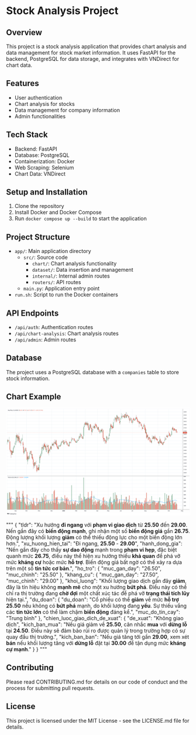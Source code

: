 # Stock Analysis Project

## Overview
This project is a stock analysis application that provides chart analysis and data management for stock market information. It uses FastAPI for the backend, PostgreSQL for data storage, and integrates with VNDirect for chart data.

## Features
- User authentication
- Chart analysis for stocks
- Data management for company information
- Admin functionalities

## Tech Stack
- Backend: FastAPI
- Database: PostgreSQL
- Containerization: Docker
- Web Scraping: Selenium
- Chart Data: VNDirect

## Setup and Installation
1. Clone the repository
2. Install Docker and Docker Compose
3. Run `docker compose up --build` to start the application

## Project Structure
- `app/`: Main application directory
  - `src/`: Source code
    - `chart/`: Chart analysis functionality
    - `dataset/`: Data insertion and management
    - `internal/`: Internal admin routes
    - `routers/`: API routes
  - `main.py`: Application entry point
- `run.sh`: Script to run the Docker containers

## API Endpoints
- `/api/auth`: Authentication routes
- `/api/chart-analysis`: Chart analysis routes
- `/api/admin`: Admin routes

## Database
The project uses a PostgreSQL database with a `companies` table to store stock information.

## Chart Example
![Chart Example](app/src/chart/screenshot.jpg)

"""
{
  "tldr": "Xu hướng **đi ngang** với **phạm vi giao dịch** từ **25.50** đến **29.00**. Nến gần đây có **biến động mạnh**, ghi nhận một số **biến động giá** gần **26.75**. Động lượng khối lượng **giảm** có thể thiếu động lực cho một biến động lớn hơn.",
  "xu_huong_hien_tai": "Đi ngang, **25.50** - **29.00**",
  "hanh_dong_gia": "Nến gần đây cho thấy **sự dao động** mạnh trong **phạm vi hẹp**, đặc biệt quanh mức **26.75**, điều này thể hiện xu hướng thiếu **khả quan** để phá vỡ mức **kháng cự** hoặc mức **hỗ trợ**. Biến động giá bất ngờ có thể xảy ra dựa trên một số **tin tức cơ bản**.",
  "ho_tro": {
    "muc_gan_day": "26.50",
    "muc_chinh": "25.50"
  },
  "khang_cu": {
    "muc_gan_day": "27.50",
    "muc_chinh": "29.00"
  },
  "khoi_luong": "Khối lượng giao dịch gần đây **giảm**, đây là tín hiệu không **mạnh mẽ** cho một xu hướng **bứt phá**. Điều này có thể chỉ ra thị trường đang **chờ đợi** một chất xúc tác để phá vỡ **trạng thái tích lũy** hiện tại.",
  "du_doan": {
    "du_doan": "Cổ phiếu có thể **giảm** về mức **hỗ trợ** **25.50** nếu không có **bứt phá** mạnh, do khối lượng đang **yếu**. Sự thiếu vắng các **tin tức lớn** có thể làm chậm **biến động** đáng kể.",
    "muc_do_tin_cay": "Trung bình"
  },
  "chien_luoc_giao_dich_de_xuat": {
    "de_xuat": "Không giao dịch",
    "kich_ban_mua": "Nếu giá giảm về **25.50**, cân nhắc **mua** với **dừng lỗ** tại **24.50**. Điều này sẽ đảm bảo rủi ro được quản lý trong trường hợp có sự quay đầu thị trường.",
    "kich_ban_ban": "Nếu giá tăng tới gần **29.00**, xem xét **bán** nếu khối lượng tăng với **dừng lỗ** đặt tại **30.00** để tận dụng mức **kháng cự mạnh**."
  }
}
"""
## Contributing
Please read CONTRIBUTING.md for details on our code of conduct and the process for submitting pull requests.

## License
This project is licensed under the MIT License - see the LICENSE.md file for details.
